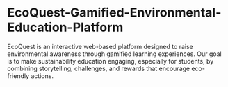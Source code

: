 # EcoQuest-Gamified-Environmental-Education-Platform
EcoQuest is an interactive web-based platform designed to raise environmental awareness through gamified learning experiences. Our goal is to make sustainability education engaging, especially for students, by combining storytelling, challenges, and rewards that encourage eco-friendly actions.
